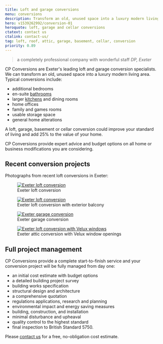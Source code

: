 ```yaml
---
title: Loft and garage conversions
menu: conversions
description: Transform an old, unused space into a luxury modern living area by converting your loft or garage.
hero: v1539262992/conversion-01
heroquote: loft, garage and cellar conversions
ctatext: contact us
ctalink: contact-us/
tag: loft, roof, attic, garage, basement, cellar, conversion
priority: 0.89
---
```


> a completely professional company with wonderful staff
> <cite>DP, Exeter</cite>

CP Conversions are Exeter's leading loft and garage conversion specialists. We can transform an old, unused space into a luxury modern living area. Typical conversions include:

* additional bedrooms
* en-suite [bathrooms]([root]building-services/bathrooms/)
* larger [kitchens]([root]building-services/kitchens/) and dining rooms
* home offices
* family and games rooms
* usable storage space
* general home alterations

A loft, garage, basement or cellar conversion could improve your standard of living and add 25% to the value of your home.

CP Conversions provide expert advice and budget options on all home or business modifications you are considering.

## Recent conversion projects

Photographs from recent loft conversions in Exeter:

<figure>
  <a href="[imagecdn]f_auto,c_scale,w_400/v1539262992/conversion-02" data-srcset="[imagecdn]f_auto,c_scale,w_400/v1539262992/conversion-02 400w, [imagecdn]f_auto,c_scale,w_600/v1539262992/conversion-02 600w, [imagecdn]f_auto/v1539262992/conversion-02 800w" data-sizes="100vw" class="progressive replace">
    <img src="[imagecdn]f_auto,c_scale,w_50/v1539262992/conversion-02" class="preview" alt="Exeter loft conversion" />
  </a>
  <figcaption>Exeter loft conversion</figcaption>
</figure>

<figure>
  <a href="[imagecdn]f_auto,c_scale,w_400/v1539262992/conversion-01" data-srcset="[imagecdn]f_auto,c_scale,w_400/v1539262992/conversion-01 400w, [imagecdn]f_auto,c_scale,w_600/v1539262992/conversion-01 600w, [imagecdn]f_auto/v1539262992/conversion-01 800w" data-sizes="100vw" class="progressive replace">
    <img src="[imagecdn]f_auto,c_scale,w_50/v1539262992/conversion-01" class="preview" alt="Exeter loft conversion" />
  </a>
  <figcaption>Exeter loft conversion with exterior balcony</figcaption>
</figure>

<figure>
  <a href="[imagecdn]f_auto,c_scale,w_400/v1539957464/extension-05" data-srcset="[imagecdn]f_auto,c_scale,w_400/v1539957464/extension-05 400w, [imagecdn]f_auto,c_scale,w_600/v1539957464/extension-05 600w, [imagecdn]f_auto/v1539957464/extension-05 800w" data-sizes="100vw" class="progressive replace">
    <img src="[imagecdn]f_auto,c_scale,w_50/v1539957464/extension-05" class="preview" alt="Exeter garage conversion" />
  </a>
  <figcaption>Exeter garage conversion</figcaption>
</figure>

<figure>
  <a href="[imagecdn]f_auto,c_scale,w_400/v1539262992/conversion-03" data-srcset="[imagecdn]f_auto,c_scale,w_400/v1539262992/conversion-03 400w, [imagecdn]f_auto,c_scale,w_600/v1539262992/conversion-03 600w, [imagecdn]f_auto/v1539262992/conversion-03 800w" data-sizes="100vw" class="progressive replace">
    <img src="[imagecdn]f_auto,c_scale,w_50/v1539262992/conversion-03" class="preview" alt="Exeter loft conversion with Velux windows" />
  </a>
  <figcaption>Exeter attic conversion with Velux window openings</figcaption>
</figure>


## Full project management

CP Conversions provide a complete start-to-finish service and your conversion project will be fully managed from day one:

* an initial cost estimate with budget options
* a detailed building project survey
* building works specification
* structural design and architecture
* a comprehensive quotation
* regulations applications, research and planning
* environmental impact and energy saving measures
* building, construction, and installation
* minimal disturbance and upheaval
* quality control to the highest standard
* final inspection to British Standard 5750.

Please [contact us]([root]contact-us/) for a free, no-obligation cost estimate.
